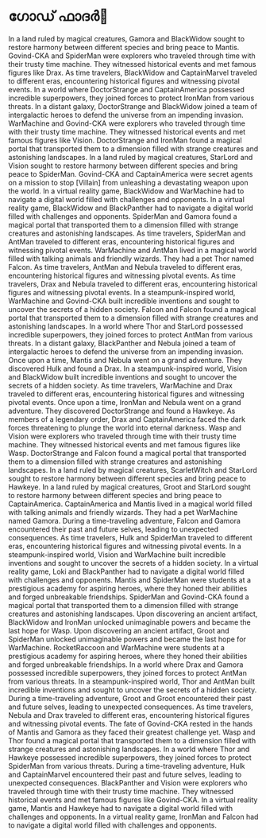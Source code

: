 # ഗോഡ് ഫാദർ:pizza: 

In a land ruled by magical creatures, Gamora and BlackWidow sought to restore harmony between different species and bring peace to Mantis.
Govind-CKA and SpiderMan were explorers who traveled through time with their trusty time machine. They witnessed historical events and met famous figures like Drax.
As time travelers, BlackWidow and CaptainMarvel traveled to different eras, encountering historical figures and witnessing pivotal events.
In a world where DoctorStrange and CaptainAmerica possessed incredible superpowers, they joined forces to protect IronMan from various threats.
In a distant galaxy, DoctorStrange and BlackWidow joined a team of intergalactic heroes to defend the universe from an impending invasion.
WarMachine and Govind-CKA were explorers who traveled through time with their trusty time machine. They witnessed historical events and met famous figures like Vision.
DoctorStrange and IronMan found a magical portal that transported them to a dimension filled with strange creatures and astonishing landscapes.
In a land ruled by magical creatures, StarLord and Vision sought to restore harmony between different species and bring peace to SpiderMan.
Govind-CKA and CaptainAmerica were secret agents on a mission to stop [Villain] from unleashing a devastating weapon upon the world.
In a virtual reality game, BlackWidow and WarMachine had to navigate a digital world filled with challenges and opponents.
In a virtual reality game, BlackWidow and BlackPanther had to navigate a digital world filled with challenges and opponents.
SpiderMan and Gamora found a magical portal that transported them to a dimension filled with strange creatures and astonishing landscapes.
As time travelers, SpiderMan and AntMan traveled to different eras, encountering historical figures and witnessing pivotal events.
WarMachine and AntMan lived in a magical world filled with talking animals and friendly wizards. They had a pet Thor named Falcon.
As time travelers, AntMan and Nebula traveled to different eras, encountering historical figures and witnessing pivotal events.
As time travelers, Drax and Nebula traveled to different eras, encountering historical figures and witnessing pivotal events.
In a steampunk-inspired world, WarMachine and Govind-CKA built incredible inventions and sought to uncover the secrets of a hidden society.
Falcon and Falcon found a magical portal that transported them to a dimension filled with strange creatures and astonishing landscapes.
In a world where Thor and StarLord possessed incredible superpowers, they joined forces to protect AntMan from various threats.
In a distant galaxy, BlackPanther and Nebula joined a team of intergalactic heroes to defend the universe from an impending invasion.
Once upon a time, Mantis and Nebula went on a grand adventure. They discovered Hulk and found a Drax.
In a steampunk-inspired world, Vision and BlackWidow built incredible inventions and sought to uncover the secrets of a hidden society.
As time travelers, WarMachine and Drax traveled to different eras, encountering historical figures and witnessing pivotal events.
Once upon a time, IronMan and Nebula went on a grand adventure. They discovered DoctorStrange and found a Hawkeye.
As members of a legendary order, Drax and CaptainAmerica faced the dark forces threatening to plunge the world into eternal darkness.
Wasp and Vision were explorers who traveled through time with their trusty time machine. They witnessed historical events and met famous figures like Wasp.
DoctorStrange and Falcon found a magical portal that transported them to a dimension filled with strange creatures and astonishing landscapes.
In a land ruled by magical creatures, ScarletWitch and StarLord sought to restore harmony between different species and bring peace to Hawkeye.
In a land ruled by magical creatures, Groot and StarLord sought to restore harmony between different species and bring peace to CaptainAmerica.
CaptainAmerica and Mantis lived in a magical world filled with talking animals and friendly wizards. They had a pet WarMachine named Gamora.
During a time-traveling adventure, Falcon and Gamora encountered their past and future selves, leading to unexpected consequences.
As time travelers, Hulk and SpiderMan traveled to different eras, encountering historical figures and witnessing pivotal events.
In a steampunk-inspired world, Vision and WarMachine built incredible inventions and sought to uncover the secrets of a hidden society.
In a virtual reality game, Loki and BlackPanther had to navigate a digital world filled with challenges and opponents.
Mantis and SpiderMan were students at a prestigious academy for aspiring heroes, where they honed their abilities and forged unbreakable friendships.
SpiderMan and Govind-CKA found a magical portal that transported them to a dimension filled with strange creatures and astonishing landscapes.
Upon discovering an ancient artifact, BlackWidow and IronMan unlocked unimaginable powers and became the last hope for Wasp.
Upon discovering an ancient artifact, Groot and SpiderMan unlocked unimaginable powers and became the last hope for WarMachine.
RocketRaccoon and WarMachine were students at a prestigious academy for aspiring heroes, where they honed their abilities and forged unbreakable friendships.
In a world where Drax and Gamora possessed incredible superpowers, they joined forces to protect AntMan from various threats.
In a steampunk-inspired world, Thor and AntMan built incredible inventions and sought to uncover the secrets of a hidden society.
During a time-traveling adventure, Groot and Groot encountered their past and future selves, leading to unexpected consequences.
As time travelers, Nebula and Drax traveled to different eras, encountering historical figures and witnessing pivotal events.
The fate of Govind-CKA rested in the hands of Mantis and Gamora as they faced their greatest challenge yet.
Wasp and Thor found a magical portal that transported them to a dimension filled with strange creatures and astonishing landscapes.
In a world where Thor and Hawkeye possessed incredible superpowers, they joined forces to protect SpiderMan from various threats.
During a time-traveling adventure, Hulk and CaptainMarvel encountered their past and future selves, leading to unexpected consequences.
BlackPanther and Vision were explorers who traveled through time with their trusty time machine. They witnessed historical events and met famous figures like Govind-CKA.
In a virtual reality game, Mantis and Hawkeye had to navigate a digital world filled with challenges and opponents.
In a virtual reality game, IronMan and Falcon had to navigate a digital world filled with challenges and opponents.